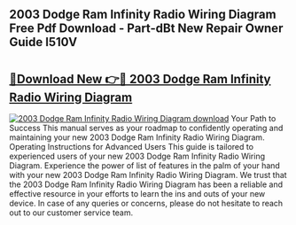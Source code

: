 ## 2003 Dodge Ram Infinity Radio Wiring Diagram Free Pdf Download - Part-dBt New Repair Owner Guide l510V

# <h2><a href="http://dfihov.blite.top/?on=2003+Dodge+Ram+Infinity+Radio+Wiring+Diagram">🔗Download New 👉🔴 2003 Dodge Ram Infinity Radio Wiring Diagram</a></h2>

[![2003 Dodge Ram Infinity Radio Wiring Diagram download](https://i.imgur.com/lujVjoI.png)](http://dfihov.blite.top/?on=2003+Dodge+Ram+Infinity+Radio+Wiring+Diagram)
Your Path to Success This manual serves as your roadmap to confidently operating and maintaining your new 2003 Dodge Ram Infinity Radio Wiring Diagram. Operating Instructions for Advanced Users This guide is tailored to experienced users of your new 2003 Dodge Ram Infinity Radio Wiring Diagram. Experience the power of list of features in the palm of your hand with your new 2003 Dodge Ram Infinity Radio Wiring Diagram. We trust that the 2003 Dodge Ram Infinity Radio Wiring Diagram has been a reliable and effective resource in your efforts to learn the ins and outs of your new device. In case of any queries or concerns, please do not hesitate to reach out to our customer service team.
